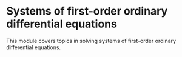 # Systems of first-order ordinary differential equations

This module covers topics in solving systems of first-order ordinary
differential equations.

```{tableofcontents}
```
